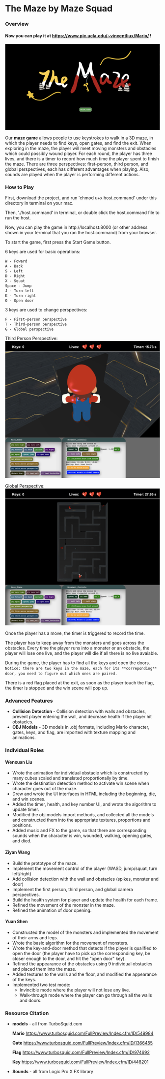 # The Maze by Maze Squad

### Overview

#### Now you can play it at https://www.pic.ucla.edu/~vincentliux/Mario/ !

![begin3](docs/begin3.jpg)

Our **maze game** allows people to use keystrokes to walk in a 3D maze, in which the player needs to find keys, open gates, and find the exit. When exploring in the maze, the player will meet moving monsters and obstacles which could possibly wound player. For each round, the player has three lives, and there is a timer to record how much time the player spent to finish the maze. There are three perspectives: first-person, third person, and global perspectives, each has different advantages when playing. Also, sounds are played when the player is performing different actions. 

### How to Play

First, download the project, and run 'chmod u+x host.command' under this directory in terminal on your mac.

Then, './host.command' in terminal, or double click the host.command file to run the host.

Now, you can play the game in http://localhost:8000 (or other address shown in your terminal that you ran the host.command) from your browser.

To start the game, first press the Start Game button. 

6 keys are used for basic operations:
  ```
  W - Foward 
  A - Back 
  S - Left
  D - Right
  X - Squat
  Space - Jump
  J - Turn left
  K - Turn right
  O - Open door
  ```
  
3 keys are used to change perspectives:
  ```
  F - First-person perspective
  T - Third-person perspective
  G - Global perspective
  ```
Third Person Perspective:
![third](docs/thirdperson.png)

Global Perspective:
![global](docs/global.png)

Once the player has a move, the timer is triggered to record the time. 

The player has to keep away from the monsters and goes across the obstacles. Every time the player runs into a monster or an obstacle, the player will lose one live, and the player will die if all there is no live avaiable. 

During the game, the player has to find all the keys and open the doors. 
`Notice: there are two keys in the maze, each for its **correponding** door, you need to figure out which ones are paired.` 

There is a red flag placed at the exit, as soon as the player touch the flag, the timer is stopped and the win scene will pop up.

### Advanced Features

- **Collision Detection** - Collision detection with walls and obstacles, prevent player entering the wall, and decrease health if the player hit obstacles.
- **OBJ Models** - 3D models in .obj formats, including Mario character, gates, keys, and flag, are imported with texture mapping and animations. 

### Individual Roles

#### Wenxuan Liu

- Wrote the animation for individual obstacle which is constructed by many cubes scaled and translated proportionally by time.
- Wrote the destination detection method to activate win scene when character goes out of the maze.
- Drew and wrote the UI interfaces in HTML including the beginning, die, and win scenes.
- Added the timer, health, and key number UI, and wrote the algorithm to update timer.
- Modified the obj models import methods, and collected all the models and constructed them into the appropriate textures, proportions and positions.
- Added music and FX to the game, so that there are corresponding sounds when the character is win, wounded, walking, opening gates, and died.

#### Ziyan Wang

- Build the prototype of the maze.
- Implement the movement control of the player (WASD, jump/squat, turn left/right)
- Add collision detection with the wall and obstacles (spikes, monster and door)
- Implement the first person, third person, and global camera perspectives.
- Build the health system for player and update the health for each frame.
- Refined the movement of the monster in the maze.
- Refined the animation of door opening.

#### Yuan Shen

- Constructed the model of the monsters and implemented the movement of their arms and legs.
- Wrote the basic algorithm for the movement of monsters. 
- Wrote the key-and-door method that detects if the player is qualified to open the door (the player have to pick up the corresponding key, be closer enough to the door, and hit the "open door" key).
- Refined the appearance of the obstacles using 9 individual obstacles and placed them into the maze.
- Added textures to the walls and the floor, and modified the appearance of the keys. 
- Implemented two test mode: 
  * Invincible mode where the player will not lose any live.
  * Walk-through mode where the player can go through all the walls and doors.

### Resource Citation

- **models** - all from TurboSquid.com

  **Mario** https://www.turbosquid.com/FullPreview/Index.cfm/ID/549984

  **Gate** https://www.turbosquid.com/FullPreview/Index.cfm/ID/1366455

  **Flag** https://www.turbosquid.com/FullPreview/Index.cfm/ID/974692

  **Key** https://www.turbosquid.com/FullPreview/Index.cfm/ID/448201

- **Sounds** - all from Logic Pro X FX library

